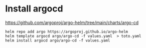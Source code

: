 # Install argocd

https://github.com/argoproj/argo-helm/tree/main/charts/argo-cd

```
helm repo add argo https://argoproj.github.io/argo-helm
helm template argocd argo/argo-cd -f values.yaml  > toto.yaml
helm install argocd argo/argo-cd -f values.yaml
```
